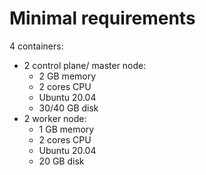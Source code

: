 # Minimal requirements
4 containers:

- 2 control plane/ master node:
    - 2 GB memory
    - 2 cores CPU
    - Ubuntu 20.04
    - 30/40 GB disk
- 2 worker node:
    - 1 GB memory
    - 2 cores CPU
    - Ubuntu 20.04
    - 20 GB disk
